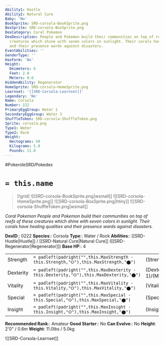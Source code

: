 ```yaml
---
Ability1: Hustle
Ability2: Natural Cure
Baby: 'No'
BookSprite: SRD-corsola-BookSprite.png
BoxSprite: SRD-corsola-BoxSprite.png
DexCategory: Coral Pokemon
DexDescription: People and Pokemon build their communities on top of reefs of these
  creatures which shine with seven colors in sunlight. Their corals have healing qualities
  and their presence wards against disasters.
EventAbilities: ''
GenderType: ''
HasForm: 'No'
Height:
  Deimeters: 6
  Feet: 2.0
  Meters: 0.6
HiddenAbility: Regenerator
HomeSprite: SRD-corsola-HomeSprite.png
Learnset: '[[SRD-Corsola-Learnset]]'
Legendary: 'No'
Name: Corsola
Number: 222
PrimaryEggGroup: Water 1
SecondaryEggGroup: Water 3
ShuffleToken: SRD-corsola-ShuffleToken.png
Sprite: corsola.png
Type1: Water
Type2: Rock
Weight:
  Hectograms: 50
  Kilograms: 5.0
  Pounds: 11.0
---
```


#PokeroleSRD/Pokedex

# `= this.name`

> [!grid]
> ![[SRD-corsola-BookSprite.png|wsmall]]
> ![[SRD-corsola-HomeSprite.png]]
> ![[SRD-corsola-BoxSprite.png|htiny]]
> ![[SRD-corsola-ShuffleToken.png|wsmall]]


*Coral Pokemon*
*People and Pokemon build their communities on top of reefs of these creatures which shine with seven colors in sunlight. Their corals have healing qualities and their presence wards against disasters.*

**DexID**:: 0222
**Species**:: Corsola
**Type**:: Water / Rock
**Abilities**:: [[SRD-Hustle|Hustle]] / [[SRD-Natural Cure|Natural Cure]] ([[SRD-Regenerator|Regenerator]])
**Base HP**:: 4

|           |                                                                                        |                                          |
| --------- | -------------------------------------------------------------------------------------- | ---------------------------------------- |
| Strength  | `= padleft(padright("",this.MaxStrength - this.Strength,"⭘"),this.MaxStrength,"⬤")`    | (Strength::2)/(MaxStrength::4)   |
| Dexterity | `= padleft(padright("",this.MaxDexterity - this.Dexterity,"⭘"),this.MaxDexterity,"⬤")` | (Dexterity:: 1)/(MaxDexterity::3) |
| Vitality  | `= padleft(padright("",this.MaxVitality - this.Vitality,"⭘"),this.MaxVitality,"⬤")`    | (Vitality::3)/(MaxVitality::6)   |
| Special   | `= padleft(padright("",this.MaxSpecial - this.Special,"⭘"),this.MaxSpecial,"⬤")`       | (Special::2)/(MaxSpecial::4)     |
| Insight   | `= padleft(padright("",this.MaxInsight - this.Insight,"⭘"),this.MaxInsight,"⬤")`       | (Insight::3)/(MaxInsight::6)     |


**Recommended Rank**:: Amateur
**Good Starter**:: No
**Can Evolve**:: No
**Height**: 2'0" / 0.6m
**Weight**: 11.0lbs / 5.0kg

![[SRD-Corsola-Learnset]]